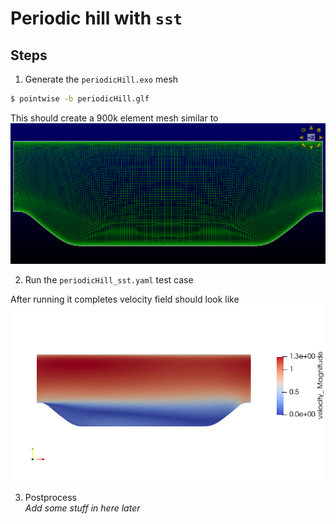 # Periodic hill with `sst`

## Steps
1.  Generate the `periodicHill.exo` mesh
```bash
$ pointwise -b periodicHill.glf
```

This should create a 900k element mesh similar to  
![periodicHillMesh](../meshes/periodicHillMesh.png)

2.  Run the `periodicHill_sst.yaml` test case

After running it completes velocity field should look like
![snapshot](snapshot.png)

3.  Postprocess  
	_Add some stuff in here later_
